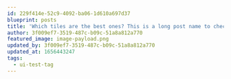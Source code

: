 ```yaml
---
id: 229f414e-52c9-4092-ba06-1d610a697d37
blueprint: posts
title: 'Which tiles are the best ones? This is a long post name to check the UI limitations on desktop and mobile. Lets make this ridiculously long'
author: 3f009ef7-3519-487c-b09c-51a8a812a770
featured_image: image-payload.png
updated_by: 3f009ef7-3519-487c-b09c-51a8a812a770
updated_at: 1656443247
tags:
  - ui-test-tag
---
```

